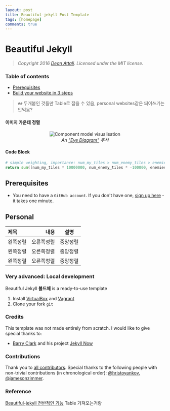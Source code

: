 ```yaml
---
layout: post
title: Beautiful-jekyll Post Template
tags: [homepage]
comments: true
---
```

# Beautiful Jekyll
> *Copyright 2016 [Dean Attali](http://deanattali.com). Licensed under the MIT license.*

### Table of contents
- [Prerequisites](#prerequisites)
- [Build your website in 3 steps](#Personal)
> `##` 두개붙인 것들만 Table로 잡을 수 있음, personal websites같은 띄어쓰기는 안먹음?

#### 이미지 가운데 정렬
<center>
<img src="/assets/img/avatar-icon.png" alt="Component model visualisation">
<br>
<em>An <a href="https://github.com/ouzor/eyediagram">"Eye Diagram"</a> 주석 </em>
</center>

#### Code Block
```python
# simple weighting, importance: num_my_tiles > num_enemy_tiles > enemies_dist
return sum([num_my_tiles * 10000000, num_enemy_tiles * -100000, enemies_dist])
```

## Prerequisites
- You need to have a `GitHub account`. If you don't have one, [sign up here](https://github.com/join) - it takes one minute. 

## Personal 
 
|제목|내용|설명|
|:---|---:|:---:|
|왼쪽정렬|오른쪽정렬|중앙정렬|
|왼쪽정렬|오른쪽정렬|중앙정렬|
|왼쪽정렬|오른쪽정렬|중앙정렬|

### Very advanced: Local development
Beautiful Jekyll **볼드체** is a ready-to-use template

1. Install [VirtualBox](http://virtualbox.org) and [Vagrant](https://www.vagrantup.com)
2. Clone your fork `git`

### Credits
This template was not made entirely from scratch. I would like to give special thanks to:
- [Barry Clark](https://github.com/barryclark) and his project [Jekyll Now](https://github.com/barryclark/jekyll-now)

### Contributions
Thank you to [all contributors](https://github.com/daattali/beautiful-jekyll/graphs/contributors). Special thanks to the following people with non-trivial contributions (in chronological order): [@hristoyankov](https://github.com/hristoyankov), [@jamesonzimmer](https://github.com/jamesonzimmer).


### Reference
[Beautiful-jekyll 전반적인 기능](https://dymaxionkim.github.io/beautiful-jekyll/2017-01-10-make-blog/)
Table 가져오는거랑
